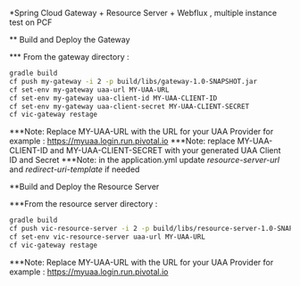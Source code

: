 *Spring Cloud Gateway + Resource Server + Webflux , multiple instance test on PCF

** Build and Deploy the Gateway

*** From the gateway directory :

```sh
gradle build
cf push my-gateway -i 2 -p build/libs/gateway-1.0-SNAPSHOT.jar
cf set-env my-gateway uaa-url MY-UAA-URL
cf set-env my-gateway uaa-client-id MY-UAA-CLIENT-ID
cf set-env my-gateway uaa-client-secret MY-UAA-CLIENT-SECRET
cf vic-gateway restage
```

***Note: Replace MY-UAA-URL with the URL for your UAA Provider for example : https://myuaa.login.run.pivotal.io
***Note: replace MY-UAA-CLIENT-ID and MY-UAA-CLIENT-SECRET with your generated UAA Client ID and Secret
***Note: in the application.yml update *resource-server-url* and *redirect-uri-template* if needed

**Build and Deploy the Resource Server

***From the resource server directory :

```sh
gradle build
cf push vic-resource-server -i 2 -p build/libs/resource-server-1.0-SNAPSHOT.jar 
cf set-env vic-resource-server uaa-url MY-UAA-URL
cf vic-gateway restage
```

***Note: Replace MY-UAA-URL with the URL for your UAA Provider for example : https://myuaa.login.run.pivotal.io

